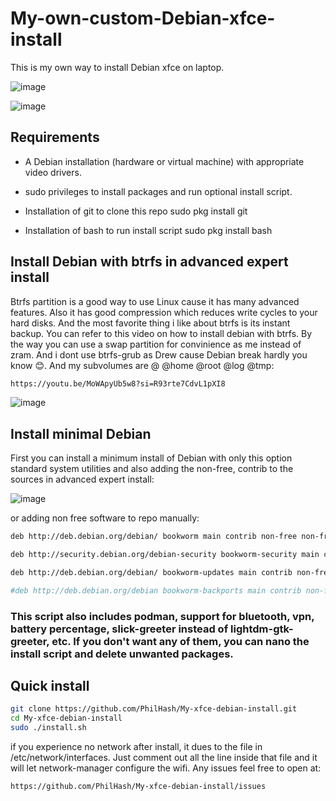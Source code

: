 # My-own-custom-Debian-xfce-install

This is my own way to install Debian xfce on laptop. 

![image](https://github.com/user-attachments/assets/1f161427-307d-4c4a-88dd-93d42d9bbca8)


![image](https://github.com/user-attachments/assets/f7442857-b107-428a-b197-9cb56820433c)

## Requirements

* A Debian installation (hardware or virtual machine) with appropriate video drivers.

* sudo privileges to install packages and run optional install script.

* Installation of git to clone this repo sudo pkg install git

* Installation of bash to run install script sudo pkg install bash

## Install Debian with btrfs in advanced expert install

Btrfs partition is a good way to use Linux cause it has many advanced features. Also it has good compression which reduces write cycles to your hard disks. And the most favorite thing i like about btrfs is its instant backup.
You can refer to this video on how to install debian with btrfs. By the way you can use a swap partition for convinience as me instead of zram. And i dont use btrfs-grub as Drew cause Debian break hardly you know 😊. And my subvolumes are @ @home @root @log @tmp:

```bash
https://youtu.be/MoWApyUb5w8?si=R93rte7CdvL1pXI8
```

![image](https://github.com/user-attachments/assets/8761d8f3-c978-401a-b795-64515197e3f2)

## Install minimal Debian
First you can install a minimum install of Debian with only this option standard system utilities and also adding the non-free, contrib to the sources in advanced expert install:

![image](https://github.com/user-attachments/assets/1ca5d936-75cb-4980-87e4-b08aac57e953)

or adding non free software to repo manually:

```bash
deb http://deb.debian.org/debian/ bookworm main contrib non-free non-free-firmware

deb http://security.debian.org/debian-security bookworm-security main contrib non-free non-free-firmware

deb http://deb.debian.org/debian/ bookworm-updates main contrib non-free non-free-firmware

#deb http://deb.debian.org/debian bookworm-backports main contrib non-free non-free-firmware
```

### This script also includes podman, support for bluetooth, vpn, battery percentage, slick-greeter instead of lightdm-gtk-greeter, etc. If you don't want any of them, you can nano the install script and delete unwanted packages.

## Quick install

```bash
git clone https://github.com/PhilHash/My-xfce-debian-install.git
cd My-xfce-debian-install
sudo ./install.sh
```
if you experience no network after install, it dues to the file in /etc/network/interfaces. Just comment out all the line inside that file and it will let network-manager configure the wifi. Any issues feel free to open at:

`https://github.com/PhilHash/My-xfce-debian-install/issues`
